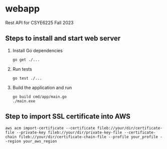 # webapp
Rest API for CSYE6225 Fall 2023

## Steps to install and start web server

1. Install Go dependencies
   
   ```
   go get ./...
   ```

2. Run tests
  
   ```
   go test ./...
   ```

3. Build the application and run

   ```
   go build cmd/app/main.go
   ./main.exe
   ```
   
## Step to import SSL certificate into AWS
   
   ```
   aws acm import-certificate --certificate fileb://your/dir/certificate-file --private-key fileb://your/dir/private-key-file --certificate-chain fileb://your/dir/certificate-chain-file --profile your_profile --region your_aws_region
   ```
